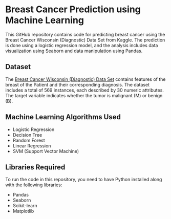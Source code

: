 # Breast Cancer Prediction using Machine Learning

This GitHub repository contains code for predicting breast cancer using the Breast Cancer Wisconsin (Diagnostic) Data Set from Kaggle. The prediction is done using a logistic regression model, and the analysis includes data visualization using Seaborn and data manipulation using Pandas.

## Dataset

The [Breast Cancer Wisconsin (Diagnostic) Data Set](https://www.kaggle.com/datasets/uciml/breast-cancer-wisconsin-data) contains features of the breast of the Patient and their corresponding diagnosis. The dataset includes a total of 569 instances, each described by 30 numeric attributes. The target variable indicates whether the tumor is malignant (M) or benign (B).

## Machine Learning Algorithms Used

- Logistic Regression
- Decision Tree
- Random Forest
- Linear Regression
- SVM (Support Vector Machine)

## Libraries Required

To run the code in this repository, you need to have Python installed along with the following libraries:

- Pandas
- Seaborn
- Scikit-learn
- Matplotlib
